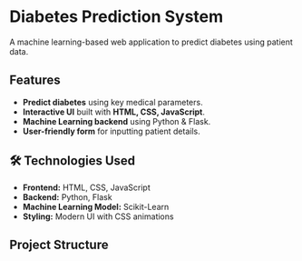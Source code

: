 # Diabetes Prediction System 

A machine learning-based web application to predict diabetes using patient data.

## Features
- **Predict diabetes** using key medical parameters.
- **Interactive UI** built with **HTML, CSS, JavaScript**.
- **Machine Learning backend** using Python & Flask.
- **User-friendly form** for inputting patient details.

## 🛠 Technologies Used
- **Frontend:** HTML, CSS, JavaScript
- **Backend:** Python, Flask
- **Machine Learning Model:** Scikit-Learn
- **Styling:** Modern UI with CSS animations

##  Project Structure
